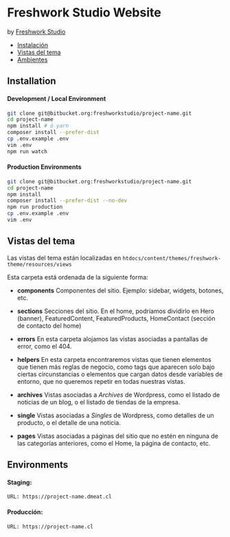 # Freshwork Studio Website
by [Freshwork Studio](http://freshwork.cl/)

- [Instalación](#Installation)
- [Vistas del tema](#views)
- [Ambientes](#environments)

<a name="installation"></a>
## Installation  

#### Development / Local Environment
```bash
git clone git@bitbucket.org:freshworkstudio/project-name.git
cd project-name
npm install # ó yarn
composer install --prefer-dist
cp .env.example .env
vim .env  
npm run watch
```

#### Production Environments
```bash
git clone git@bitbucket.org:freshworkstudio/project-name.git
cd project-name
npm install
composer install --prefer-dist --no-dev
npm run production
cp .env.example .env
vim .env  
```

<a name="views"></a>
## Vistas del tema
Las vistas del tema están localizadas en `htdocs/content/themes/freshwork-theme/resources/views`

Esta carpeta está ordenada de la siguiente forma: 

- **components**
Componentes del sitio. Ejemplo: sidebar, widgets, botones, etc. 

- **sections**
Secciones del sitio. En el home, podríamos dividirlo en Hero (banner), FeaturedContent, FeaturedProducts, HomeContact (sección de contacto del home) 

- **errors** 
En esta carpeta alojamos las vistas asociadas a pantallas de error, como el 404. 

- **helpers**
En esta carpeta encontraremos vistas que tienen elementos que tienen más reglas de negocio, como tags que aparecen solo bajo ciertas circunstancias o elementos que cargan datos desde variables de entorno, que no queremos repetir en todas nuestras vistas.  

- **archives**
Vistas asociadas a *Archives* de Wordpress, como el listado de noticias de un blog, o el listado de tiendas de la empresa. 

- **single**
Vistas asociadas a *Singles* de Wordpress, como detalles de un producto, o el detalle de una noticia. 

- **pages**
Vistas asociadas a páginas del sitio que no estén en ninguna de las categorías anteriores, como el Home, la página de contacto, etc. 

<a name="environments"></a>
## Environments
#### Staging: 
    URL: https://project-name.dmeat.cl
    
#### Producción:
    URL: https://project-name.cl
